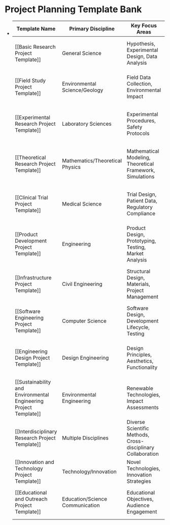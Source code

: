 # Project Planning Template Bank

- | Template Name                                                     | Primary Discipline              | Key Focus Areas                                              | Ideal Usage                                                     | Special Notes                                                  |
  | ----------------------------------------------------------------- | ------------------------------- | ------------------------------------------------------------ | --------------------------------------------------------------- | -------------------------------------------------------------- |
  | [[Basic Research Project Template]]                               | General Science                 | Hypothesis, Experimental Design, Data Analysis               | Fundamental research in physics, chemistry, biology             | Emphasizes experimental and analytical methods                 |
  | [[Field Study Project Template]]                                  | Environmental Science/Geology   | Field Data Collection, Environmental Impact                  | Fieldwork in ecology, geology, environmental science            | Focuses on observational and environmental research            |
  | [[Experimental Research Project Template]]                        | Laboratory Sciences             | Experimental Procedures, Safety Protocols                    | Laboratory-based experiments in biochemistry, materials science | Detailed experimental design and safety considerations         |
  | [[Theoretical Research Project Template]]                         | Mathematics/Theoretical Physics | Mathematical Modeling, Theoretical Framework, Simulations    | Theoretical studies in mathematics, physics, computer science   | Emphasizes theoretical analysis and computational methods      |
  | [[Clinical Trial Project Template]]                               | Medical Science                 | Trial Design, Patient Data, Regulatory Compliance            | Clinical trials in medical and pharmaceutical research          | Focuses on ethical and regulatory aspects of clinical research |
  | [[Product Development Project Template]]                          | Engineering                     | Product Design, Prototyping, Testing, Market Analysis        | Developing new products in mechanical, electrical engineering   | Stages of product lifecycle from design to market analysis     |
  | [[Infrastructure Project Template]]                               | Civil Engineering               | Structural Design, Materials, Project Management             | Civil engineering projects like construction, urban planning    | Emphasizes large-scale project management and compliance       |
  | [[Software Engineering Project Template]]                         | Computer Science                | Software Design, Development Lifecycle, Testing              | Software development projects                                   | Tailored for app development and systems software              |
  | [[Engineering Design Project Template]]                           | Design Engineering              | Design Principles, Aesthetics, Functionality                 | Design-focused projects in architecture, automotive design      | Focuses on the blend of technical functionality and design     |
  | [[Sustainability and Environmental Engineering Project Template]] | Environmental Engineering       | Renewable Technologies, Impact Assessments                   | Sustainable engineering solutions, renewable energy projects    | Emphasizes environmental impact and sustainability metrics     |
  | [[Interdisciplinary Research Project Template]]                   | Multiple Disciplines            | Diverse Scientific Methods, Cross-disciplinary Collaboration | Projects spanning multiple scientific disciplines               | Integration of methods from various scientific fields          |
  | [[Innovation and Technology Project Template]]                    | Technology/Innovation           | Novel Technologies, Innovation Strategies                    | Cutting-edge technology and innovative projects                 | Focuses on disruptive technologies and innovation              |
  | [[Educational and Outreach Project Template]]                     | Education/Science Communication | Educational Objectives, Audience Engagement                  | Science outreach or curriculum development projects             | Tailored for projects with a strong educational component      |
